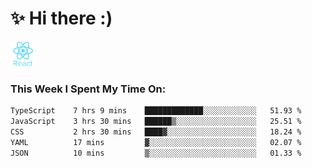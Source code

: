 <h1 align="left">✨ Hi there :)</h1>

  <a href="https://reactjs.org/" target="_blank" rel="noreferrer">   
    <img src="https://raw.githubusercontent.com/devicons/devicon/master/icons/react/react-original-wordmark.svg" alt="react" width="40"     
    height="40"/></a>
 
<h3 align="left">This Week I Spent My Time On:</h3>
<!--START_SECTION:waka-->

```txt
TypeScript    7 hrs 9 mins    █████████████░░░░░░░░░░░░   51.93 %
JavaScript    3 hrs 30 mins   ██████▒░░░░░░░░░░░░░░░░░░   25.51 %
CSS           2 hrs 30 mins   ████▓░░░░░░░░░░░░░░░░░░░░   18.24 %
YAML          17 mins         ▓░░░░░░░░░░░░░░░░░░░░░░░░   02.07 %
JSON          10 mins         ▒░░░░░░░░░░░░░░░░░░░░░░░░   01.33 %
```

<!--END_SECTION:waka-->

